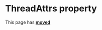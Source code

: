 # ThreadAttrs property

This page has [**moved**](https://lib-docs.delphidabbler.com/ConsoleApp/3/API/TPJCustomConsoleApp-ThreadAttrs)